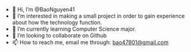 - 👋 Hi, I’m @BaoNguyen41
- 👀 I’m interested in making a small project in order to gain experience about how the technology function.
- 🌱 I’m currently learning Computer Science major.
- 💞️ I’m looking to collaborate on Github
- 📫 How to reach me, email me through: bao47801@gmail.com

<!---
BaoNguyen41/BaoNguyen41 is a ✨ special ✨ repository because its `README.md` (this file) appears on your GitHub profile.
You can click the Preview link to take a look at your changes.
--->
